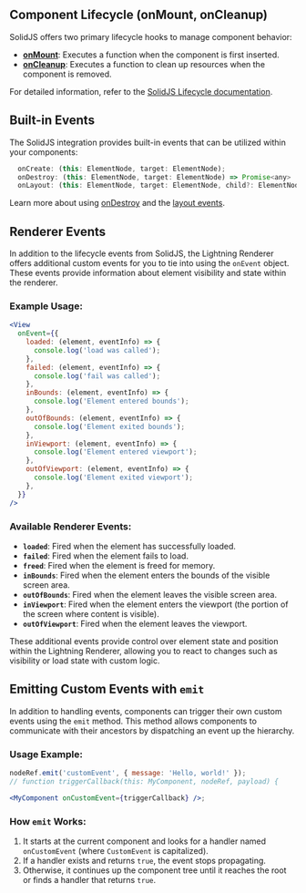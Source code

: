 ## Component Lifecycle (onMount, onCleanup)

SolidJS offers two primary lifecycle hooks to manage component behavior:

- **[onMount](https://www.solidjs.com/docs/latest/api#onmount)**: Executes a function when the component is first inserted.
- **[onCleanup](https://www.solidjs.com/docs/latest/api#oncleanup)**: Executes a function to clean up resources when the component is removed.

For detailed information, refer to the [SolidJS Lifecycle documentation](https://docs.solidjs.com/references/api-reference/lifecycles/onMount).

## Built-in Events

The SolidJS integration provides built-in events that can be utilized within your components:

```jsx
  onCreate: (this: ElementNode, target: ElementNode);
  onDestroy: (this: ElementNode, target: ElementNode) => Promise<any> | void;
  onLayout: (this: ElementNode, target: ElementNode, child?: ElementNode, dimensions?: Dimensions);
```

Learn more about using [onDestroy](/flow/ondestroy) and the [layout events](/flow/layout?id=layout-callbacks).

## Renderer Events

In addition to the lifecycle events from SolidJS, the Lightning Renderer offers additional custom events for you to tie into using the `onEvent` object. These events provide information about element visibility and state within the renderer.

### Example Usage:

```jsx
<View
  onEvent={{
    loaded: (element, eventInfo) => {
      console.log('load was called');
    },
    failed: (element, eventInfo) => {
      console.log('fail was called');
    },
    inBounds: (element, eventInfo) => {
      console.log('Element entered bounds');
    },
    outOfBounds: (element, eventInfo) => {
      console.log('Element exited bounds');
    },
    inViewport: (element, eventInfo) => {
      console.log('Element entered viewport');
    },
    outOfViewport: (element, eventInfo) => {
      console.log('Element exited viewport');
    },
  }}
/>
```

### Available Renderer Events:

- **`loaded`**: Fired when the element has successfully loaded.
- **`failed`**: Fired when the element fails to load.
- **`freed`**: Fired when the element is freed for memory.
- **`inBounds`**: Fired when the element enters the bounds of the visible screen area.
- **`outOfBounds`**: Fired when the element leaves the visible screen area.
- **`inViewport`**: Fired when the element enters the viewport (the portion of the screen where content is visible).
- **`outOfViewport`**: Fired when the element leaves the viewport.

These additional events provide control over element state and position within the Lightning Renderer, allowing you to react to changes such as visibility or load state with custom logic.

## Emitting Custom Events with `emit`

In addition to handling events, components can trigger their own custom events using the `emit` method. This method allows components to communicate with their ancestors by dispatching an event up the hierarchy.

### Usage Example:

```jsx
nodeRef.emit('customEvent', { message: 'Hello, world!' });
// function triggerCallback(this: MyComponent, nodeRef, payload) {

<MyComponent onCustomEvent={triggerCallback} />;
```

### How `emit` Works:

1. It starts at the current component and looks for a handler named `onCustomEvent` (where `CustomEvent` is capitalized).
2. If a handler exists and returns `true`, the event stops propagating.
3. Otherwise, it continues up the component tree until it reaches the root or finds a handler that returns `true`.
